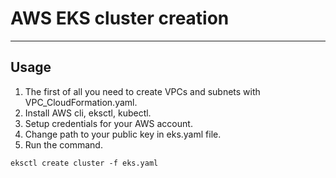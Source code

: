 # AWS EKS cluster creation
---
Usage
---
1. The first of all you need to create VPCs and subnets with VPC_CloudFormation.yaml.
2. Install AWS cli, eksctl, kubectl.
3. Setup credentials for your AWS account.
4. Change path to your public key in eks.yaml file.
5. Run the command.
```
eksctl create cluster -f eks.yaml
```
